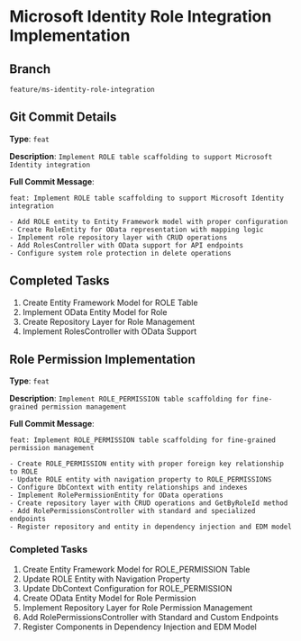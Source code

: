 # Microsoft Identity Role Integration Implementation

## Branch
`feature/ms-identity-role-integration`

## Git Commit Details

**Type**: `feat`

**Description**: `Implement ROLE table scaffolding to support Microsoft Identity integration`

**Full Commit Message**:
```
feat: Implement ROLE table scaffolding to support Microsoft Identity integration

- Add ROLE entity to Entity Framework model with proper configuration
- Create RoleEntity for OData representation with mapping logic
- Implement role repository layer with CRUD operations
- Add RolesController with OData support for API endpoints
- Configure system role protection in delete operations
```

## Completed Tasks

1. Create Entity Framework Model for ROLE Table
2. Implement OData Entity Model for Role
3. Create Repository Layer for Role Management
4. Implement RolesController with OData Support

## Role Permission Implementation

**Type**: `feat`

**Description**: `Implement ROLE_PERMISSION table scaffolding for fine-grained permission management`

**Full Commit Message**:
```
feat: Implement ROLE_PERMISSION table scaffolding for fine-grained permission management

- Create ROLE_PERMISSION entity with proper foreign key relationship to ROLE
- Update ROLE entity with navigation property to ROLE_PERMISSIONS
- Configure DbContext with entity relationships and indexes
- Implement RolePermissionEntity for OData operations
- Create repository layer with CRUD operations and GetByRoleId method
- Add RolePermissionsController with standard and specialized endpoints
- Register repository and entity in dependency injection and EDM model
```

### Completed Tasks

1. Create Entity Framework Model for ROLE_PERMISSION Table
2. Update ROLE Entity with Navigation Property
3. Update DbContext Configuration for ROLE_PERMISSION
4. Create OData Entity Model for Role Permission
5. Implement Repository Layer for Role Permission Management
6. Add RolePermissionsController with Standard and Custom Endpoints
7. Register Components in Dependency Injection and EDM Model
